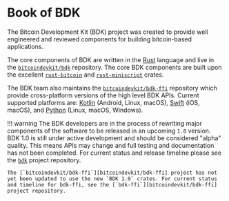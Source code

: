 # Book of BDK

The Bitcoin Development Kit (BDK) project was created to provide well engineered and reviewed components for building bitcoin-based applications.

The core components of BDK are written in the [Rust] language and live in the [`bitcoindevkit/bdk`][bitcoindevkit/bdk] repository.
The core BDK components are built upon the excellent [`rust-bitcoin`][rust-bitcoin] and [`rust-miniscript`][rust-miniscript] crates.

The BDK team also maintains the [`bitcoindevkit/bdk-ffi`][bitcoindevkit/bdk-ffi] repository which provide cross-platform versions of the high level BDK APIs. Current supported platforms are: [Kotlin] (Android, Linux, macOS), [Swift] (iOS, macOS), and [Python] (Linux, macOS, Windows).

!!! warning
    The BDK developers are in the process of rewriting major components of the software to be released in an upcoming `1.0` version. BDK 1.0 is still under active development and should be considered "alpha" quality.
    This means APIs may change and full testing and documentation has not been completed.
    For current status and release timeline please see the [`bdk`][bitcoindevkit/bdk] project repository.

    The [`bitcoindevkit/bdk-ffi`][bitcoindevkit/bdk-ffi] project has not yet been updated to use the new `BDK 1.0` crates. For current status and timeline for bdk-ffi, see the [`bdk-ffi`][bitcoindevkit/bdk-ffi] project repository.

[bitcoindevkit/bdk]: https://github.com/bitcoindevkit/bdk
[rust-bitcoin]: https://github.com/rust-bitcoin/rust-bitcoin
[rust-miniscript]: https://github.com/rust-bitcoin/rust-miniscript
[bitcoindevkit/bdk-ffi]: https://github.com/bitcoindevkit/bdk-ffi
[Rust]: https://www.rust-lang.org/
[Kotlin]: https://kotlinlang.org/
[Swift]: https://www.swift.org/
[Python]: https://www.python.org/

